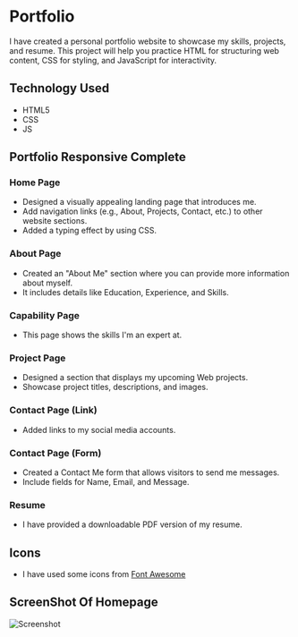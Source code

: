 # Portfolio
I have created a personal portfolio website to showcase my skills, projects, and resume. This project will help you practice HTML for structuring web content, CSS for styling, and JavaScript for interactivity.

## Technology Used
- HTML5
- CSS
- JS

## Portfolio Responsive Complete
### Home Page
- Designed a visually appealing landing page that introduces me.
- Add navigation links (e.g., About, Projects, Contact, etc.) to other website sections.
- Added a typing effect by using CSS.
### About Page
- Created an "About Me" section where you can provide more information about myself.
- It includes details like Education, Experience, and Skills.
### Capability Page
- This page shows the skills I'm an expert at.
### Project Page
- Designed a section that displays my upcoming Web projects.
- Showcase project titles, descriptions, and images.
### Contact Page (Link)
- Added links to my social media accounts.
### Contact Page (Form)
- Created a Contact Me form that allows visitors to send me messages.
- Include fields for Name, Email, and Message.
### Resume
- I have provided a downloadable PDF version of my resume.
## Icons
- I have used some icons from [Font Awesome](https://fontawesome.com/)
## ScreenShot Of Homepage
![Screenshot](https://github.com/bijoy-laxmi-behera/Portfolio/assets/118542793/4321629a-1311-48c1-b412-1c88a09f3de1)
